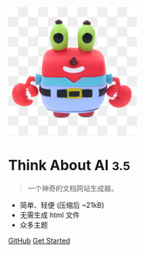 <!-- _coverpage.md -->

<!-- 封面图片 -->
![logo](%E8%9F%B9%E8%80%81%E6%9D%BF.jpeg)

# Think  About AI <small>3.5</small>

> 一个神奇的文档网站生成器。

- 简单、轻便 (压缩后 ~21kB)
- 无需生成 html 文件
- 众多主题

[GitHub](https://github.com/docsifyjs/docsify/)
[Get Started](README)